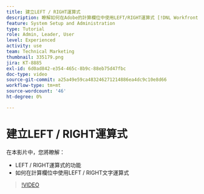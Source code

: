 ```yaml
---
title: 建立LEFT / RIGHT運算式
description: 瞭解如何在Adobe的計算欄位中使用LEFT/RIGHT運算式 [!DNL Workfront].
feature: System Setup and Administration
type: Tutorial
role: Admin, Leader, User
level: Experienced
activity: use
team: Technical Marketing
thumbnail: 335179.png
jira: KT-8885
exl-id: 6d0ad842-e354-465c-8b9c-88eb75d47fbc
doc-type: video
source-git-commit: a25a49e59ca483246271214886ea4dc9c10e8d66
workflow-type: tm+mt
source-wordcount: '46'
ht-degree: 0%

---
```


# 建立LEFT / RIGHT運算式

在本影片中，您將瞭解：

* LEFT / RIGHT運算式的功能
* 如何在計算欄位中使用LEFT / RIGHT文字運算式

>[!VIDEO](https://video.tv.adobe.com/v/335179/?quality=12&learn=on)
